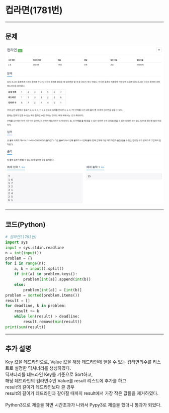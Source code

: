 # 컵라면(1781번)

****

## 문제

![image-1781](/image_file/image-1781.png)

****

## 코드(Python)
```Python
# 컵라면(1781번)
import sys
input = sys.stdin.readline
n = int(input())
problem = {}
for i in range(n):
    a, b = input().split()
    if int(a) in problem.keys():
        problem[int(a)].append(int(b))
    else:
        problem[int(a)] = [int(b)]
problem = sorted(problem.items())
result = []
for deadline, k in problem:
    result += k
    while len(result) > deadline:
        result.remove(min(result))
print(sum(result))
```

****

## 추가 설명

Key 값을 데드라인으로, Value 값을 해당 데드라인에 얻을 수 있는 컵라면의수를 리스트로 설정한 딕셔너리를 생성하였다.
<br>딕셔너리를 데드라인 Key를 기준으로 Sort하고,
<br>해당 데드라인의 컵라면수인 Value를 result 리스트에 추가를 하고 
<br>result의 길이가 데드라인보다 클 경우
<br>result의 길이가 데드라인과 같아질 때까지 result에서 가장 작은 값들을 제거하였다.
<br>
<br>Python3으로 제출을 하면 시간초과가 나와서 Pypy3로 제출을 했더니 통과가 되었다.
